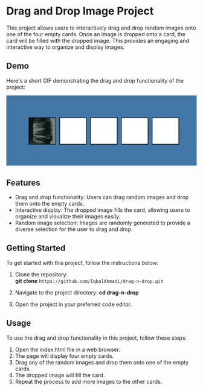 # Drag and Drop Image Project

This project allows users to interactively drag and drop random images onto one of the four empty cards. Once an image is dropped onto a card, the card will be filled with the dropped image. This provides an engaging and interactive way to organize and display images.

## Demo

Here's a short GIF demonstrating the drag and drop functionality of the project:

![Demo](./asset/drag-n-drop.gif)

## Features

- Drag and drop functionality: Users can drag random images and drop them onto the empty cards.
- Interactive display: The dropped image fills the card, allowing users to organize and visualize their images easily.
- Random image selection: Images are randomly generated to provide a diverse selection for the user to drag and drop.

## Getting Started

To get started with this project, follow the instructions below:

1. Clone the repository: <br>
   **git clone** `https://github.com/IqbalAhmadi/drag-n-drop.git`

2. Navigate to the project directory:
   **cd drag-n-drop**

3. Open the project in your preferred code editor.

## Usage

To use the drag and drop functionality in this project, follow these steps:

1. Open the index.html file in a web browser.
2. The page will display four empty cards.
3. Drag any of the random images and drop them onto one of the empty cards.
4. The dropped image will fill the card.
5. Repeat the process to add more images to the other cards.
